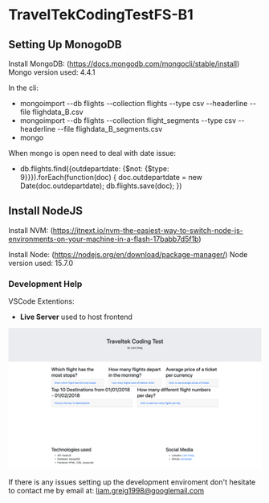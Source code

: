 # TravelTekCodingTestFS-B1

## Setting Up MonogoDB
 
Install MongoDB: (https://docs.mongodb.com/mongocli/stable/install)
Mongo version used: 4.4.1

In the cli:
- mongoimport --db flights --collection flights --type csv --headerline --file flighdata_B.csv
- mongoimport --db flights --collection flight_segments --type csv --headerline --file flighdata_B_segments.csv
- mongo

When mongo is open need to deal with date issue:
- db.flights.find({outdepartdate: {$not: {$type: 9}}}).forEach(function(doc) { doc.outdepartdate = new Date(doc.outdepartdate); db.flights.save(doc); })

## Install NodeJS

Install NVM: (https://itnext.io/nvm-the-easiest-way-to-switch-node-js-environments-on-your-machine-in-a-flash-17babb7d5f1b)

Install Node: (https://nodejs.org/en/download/package-manager/) 
Node version used: 15.7.0

### Development Help

VSCode Extentions: 
- **Live Server** used to host frontend

![Alt text](./img/Frontend.png?raw=true "Frontend Design")

If there is any issues setting up the development enviroment don't hesitate to contact me by email at: liam.greig1998@googlemail.com